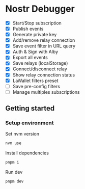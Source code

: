 # Nostr Debugger

- [x] Start/Stop subscription
- [x] Publish events
- [x] Generate private key
- [x] Add/remove relay connection
- [x] Save event filter in URL query
- [x] Auth & Sign with Alby
- [x] Export all events
- [x] Save relays (localStorage)
- [x] Connect/disconnect relay
- [x] Show relay connection status
- [x] LaWallet filters preset
- [ ] Save pre-config filters
- [ ] Manage multiples subscriptions

## Getting started

### Setup environment

Set nvm version

```bash
nvm use
```

Install dependencies

```bash
pnpm i
```

Run dev

```bash
pnpm dev
```
